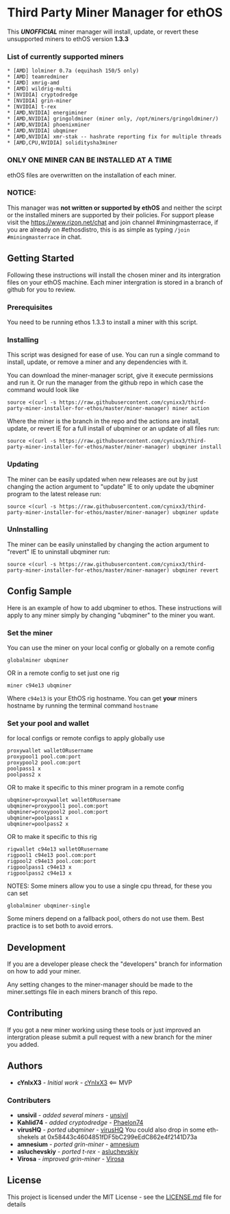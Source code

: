 # Third Party Miner Manager for ethOS

This **_UNOFFICIAL_** miner manager will install, update, or revert these unsupported miners to ethOS version **1.3.3**

### List of currently supported miners
	* [AMD] lolminer 0.7a (equihash 150/5 only)
	* [AMD] teamredminer
	* [AMD] xmrig-amd 
	* [AMD] wildrig-multi
	* [NVIDIA] cryptodredge
	* [NVIDIA] grin-miner
	* [NVIDIA] t-rex
	* [AMD,NVIDIA] energiminer
	* [AMD,NVIDIA] gringoldminer (miner only, /opt/miners/gringoldminer/)
	* [AMD,NVIDIA] phoenixminer
	* [AMD,NVIDIA] ubqminer
	* [AMD,NVIDIA] xmr-stak -- hashrate reporting fix for multiple threads
	* [AMD,CPU,NVIDIA] soliditysha3miner

### ONLY ONE MINER CAN BE INSTALLED AT A TIME
ethOS files are overwritten on the installation of each miner.

### NOTICE:
This manager was **not written or supported by ethOS** and neither the scirpt or the installed miners are supported by their policies. For support please visit the https://www.rizon.net/chat and join channel #miningmasterrace, if you are already on #ethosdistro, this is as simple as typing `/join #miningmasterrace` in chat.

## Getting Started

Following these instructions will install the chosen miner and its intergration files on your ethOS machine. Each miner intergration is stored in a branch of github for you to review.

### Prerequisites

You need to be running ethos 1.3.3 to install a miner with this script.

### Installing

This script was designed for ease of use. You can run a single command to install, update, or remove a miner and any dependencies with it.

You can download the miner-manager script, give it execute permissions and run it. Or run the manager from the github repo in which case the command would look like
```
source <(curl -s https://raw.githubusercontent.com/cynixx3/third-party-miner-installer-for-ethos/master/miner-manager) miner action
```

Where the miner is the branch in the repo and the actions are install, update, or revert
IE for a full install of ubqminer or an update of all files run:
```
source <(curl -s https://raw.githubusercontent.com/cynixx3/third-party-miner-installer-for-ethos/master/miner-manager) ubqminer install
```

### Updating

The miner can be easily updated when new releases are out by just changing the action argument to "update"
IE to only update the ubqminer program to the latest release run:
```
source <(curl -s https://raw.githubusercontent.com/cynixx3/third-party-miner-installer-for-ethos/master/miner-manager) ubqminer update
```

### UnInstalling

The miner can be easily uninstalled by changing the action argument to "revert"
IE to uninstall ubqminer run:

```
source <(curl -s https://raw.githubusercontent.com/cynixx3/third-party-miner-installer-for-ethos/master/miner-manager) ubqminer revert
```

## Config Sample
Here is an example of how to add ubqminer to ethos. These instructions will apply to any miner simply by changing "ubqminer" to the miner you want.

### Set the miner
You can use the miner on your local config or globally on a remote config
```
globalminer ubqminer
```
OR in a remote config to set just one rig
```
miner c94e13 ubqminer
```
Where `c94e13` is your EthOS rig hostname. You can get **your** miners hostname by running the terminal command `hostname`

### Set your pool and wallet
for local configs or remote configs to apply globally use
```
proxywallet walletORusername
proxypool1 pool.com:port
proxypool2 pool.com:port
poolpass1 x
poolpass2 x
```
OR to make it specific to this miner program in a remote config
```
ubqminer=proxywallet walletORusername
ubqminer=proxypool1 pool.com:port
ubqminer=proxypool2 pool.com:port
ubqminer=poolpass1 x
ubqminer=poolpass2 x
```
OR to make it specific to this rig
```
rigwallet c94e13 walletORusername
rigpool1 c94e13 pool.com:port
rigpool2 c94e13 pool.com:port
rigpoolpass1 c94e13 x
rigpoolpass2 c94e13 x
```

NOTES:
Some miners allow you to use a single cpu thread, for these you can set
```
globalminer ubqminer-single
```
Some miners depend on a fallback pool, others do not use them. Best practice is to set both to avoid errors.

## Development

If you are a developer please check the "developers" branch for information on how to add your miner.

Any setting changes to the miner-manager should be made to the miner.settings file in each miners branch of this repo.

## Contributing

If you got a new miner working using these tools or just improved an intergration please submit a pull request with a new branch for the miner you added.

## Authors

* **cYnIxX3** - *Initial work* - [cYnIxX3](https://github.com/cynixx3) <== MVP

### Contributers

* **unsivil** - *added several miners* - [unsivil](https://github.com/unsivilaudio)
* **Kahlid74** - *added cryptodredge* - [Phaelon74](https://github.com/phaelon74)
* **virusHQ** - *ported ubqminer* - [virusHQ](https://github.com/VirusHQ/ethos-ubqminer) You could also drop in some eth-shekels at 0x58443c4604851fDF5bC299eEdC862e4f2141D73a
* **amnesium** - *ported grin-miner* - [amnesium](https://github.com/amnesium/grin-miner-ethos)
* **asluchevskiy** - *ported t-rex* - [asluchevskiy](https://github.com/asluchevskiy/ethos-t-rex)
* **Virosa** - *improved grin-miner* - [Virosa](https://github.com/Virosa)

## License

This project is licensed under the MIT License - see the [LICENSE.md](LICENSE.md) file for details
